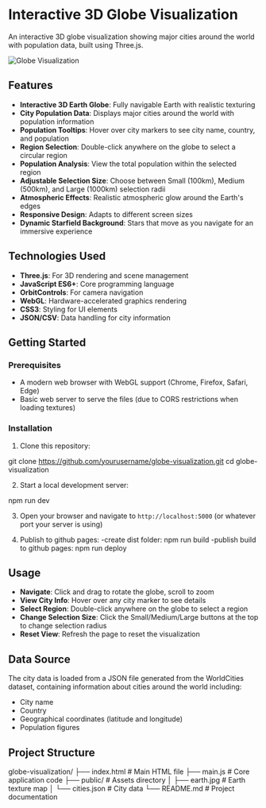# Interactive 3D Globe Visualization

An interactive 3D globe visualization showing major cities around the world with population data, built using Three.js.

![Globe Visualization](screenshots/globe-preview.png)

## Features

- **Interactive 3D Earth Globe**: Fully navigable Earth with realistic texturing
- **City Population Data**: Displays major cities around the world with population information
- **Population Tooltips**: Hover over city markers to see city name, country, and population
- **Region Selection**: Double-click anywhere on the globe to select a circular region
- **Population Analysis**: View the total population within the selected region
- **Adjustable Selection Size**: Choose between Small (100km), Medium (500km), and Large (1000km) selection radii
- **Atmospheric Effects**: Realistic atmospheric glow around the Earth's edges
- **Responsive Design**: Adapts to different screen sizes
- **Dynamic Starfield Background**: Stars that move as you navigate for an immersive experience

## Technologies Used

- **Three.js**: For 3D rendering and scene management
- **JavaScript ES6+**: Core programming language
- **OrbitControls**: For camera navigation
- **WebGL**: Hardware-accelerated graphics rendering
- **CSS3**: Styling for UI elements
- **JSON/CSV**: Data handling for city information

## Getting Started

### Prerequisites

- A modern web browser with WebGL support (Chrome, Firefox, Safari, Edge)
- Basic web server to serve the files (due to CORS restrictions when loading textures)

### Installation

1. Clone this repository:

git clone https://github.com/yourusername/globe-visualization.git cd globe-visualization


2. Start a local development server:

npm run dev


3. Open your browser and navigate to `http://localhost:5000` (or whatever port your server is using)

4. Publish to github pages:
-create dist folder:
npm run build
-publish build to github pages:
npm run deploy

## Usage

- **Navigate**: Click and drag to rotate the globe, scroll to zoom
- **View City Info**: Hover over any city marker to see details
- **Select Region**: Double-click anywhere on the globe to select a region
- **Change Selection Size**: Click the Small/Medium/Large buttons at the top to change selection radius
- **Reset View**: Refresh the page to reset the visualization

## Data Source

The city data is loaded from a JSON file generated from the WorldCities dataset, containing information about cities around the world including:
- City name
- Country
- Geographical coordinates (latitude and longitude)
- Population figures

## Project Structure

globe-visualization/ 
├── index.html # Main HTML file 
├── main.js # Core application code 
├── public/ # Assets directory 
│ 
├── earth.jpg # Earth texture map 
│ 
└── cities.json # City data 
└── README.md # Project documentation